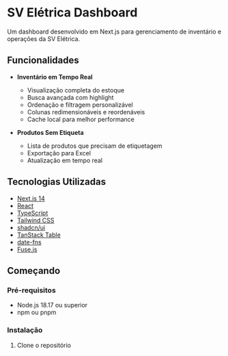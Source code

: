 # SV Elétrica Dashboard

Um dashboard desenvolvido em Next.js para gerenciamento de inventário e operações da SV Elétrica.

## Funcionalidades

- **Inventário em Tempo Real**
  - Visualização completa do estoque
  - Busca avançada com highlight
  - Ordenação e filtragem personalizável
  - Colunas redimensionáveis e reordenáveis
  - Cache local para melhor performance

- **Produtos Sem Etiqueta**
  - Lista de produtos que precisam de etiquetagem
  - Exportação para Excel
  - Atualização em tempo real

## Tecnologias Utilizadas

- [Next.js 14](https://nextjs.org/)
- [React](https://reactjs.org/)
- [TypeScript](https://www.typescriptlang.org/)
- [Tailwind CSS](https://tailwindcss.com/)
- [shadcn/ui](https://ui.shadcn.com/)
- [TanStack Table](https://tanstack.com/table/v8)
- [date-fns](https://date-fns.org/)
- [Fuse.js](https://fusejs.io/)

## Começando

### Pré-requisitos

- Node.js 18.17 ou superior
- npm ou pnpm

### Instalação

1. Clone o repositório
